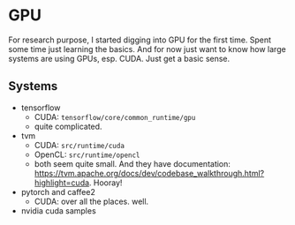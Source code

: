 # GPU

For research purpose, I started digging into GPU for the first time.
Spent some time just learning the basics. And for now just want to
know how large systems are using GPUs, esp. CUDA. Just get a basic sense.

## Systems

- tensorflow
    - CUDA: `tensorflow/core/common_runtime/gpu`
    - quite complicated.
- tvm
    - CUDA: `src/runtime/cuda`
    - OpenCL: `src/runtime/opencl`
    - both seem quite small. And they have documentation: https://tvm.apache.org/docs/dev/codebase_walkthrough.html?highlight=cuda. Hooray!
- pytorch and caffee2
    - CUDA: over all the places. well.
- nvidia cuda samples
